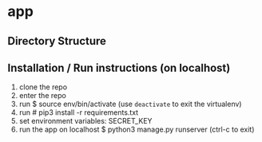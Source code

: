 # app


## Directory Structure


## Installation / Run instructions (on localhost)
1) clone the repo
2) enter the repo
3) run $ source env/bin/activate (use `deactivate` to exit the virtualenv)
4) run # pip3 install -r requirements.txt
5) set environment variables: SECRET_KEY
7) run the app on localhost $ python3 manage.py runserver (ctrl-c to exit)
